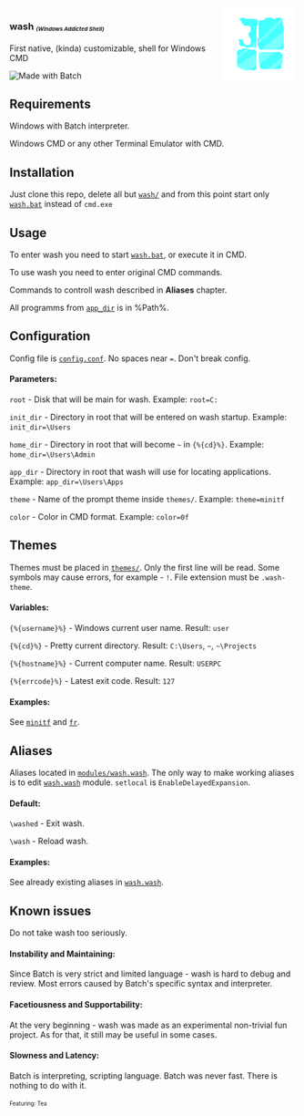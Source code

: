 <img src="./logo.png" align="right" width="128">

### wash <sub><sup><sub>_(Windows Addicted Shell)_</sub></sup></sub>

First native, (kinda) customizable, shell for Windows CMD

![Made with Batch](https://img.shields.io/badge/Made%20with-Batch-white?style=flat-square)

## Requirements

Windows with Batch interpreter.

Windows CMD or any other Terminal Emulator with CMD.

## Installation

Just clone this repo, delete all but [`wash/`](./wash/) and from this point start only [`wash.bat`](./wash/wash.bat) instead of `cmd.exe`

## Usage

To enter wash you need to start [`wash.bat`](./wash/wash.bat), or execute it in CMD.

To use wash you need to enter original CMD commands.

Commands to controll wash described in **Aliases** chapter.

All programms from [`app_dir`](./wash/config.conf) is in %Path%.

## Configuration

Config file is [`config.conf`](./wash/config.conf).
No spaces near `=`.
Don't break config.

#### Parameters:

`root` - Disk that will be main for wash. Example: `root=C:`

`init_dir` - Directory in root that will be entered on wash startup. Example: `init_dir=\Users`

`home_dir` - Directory in root that will become `~` in `{%{cd}%}`. Example: `home_dir=\Users\Admin`

`app_dir` - Directory in root that wash will use for locating applications. Example: `app_dir=\Users\Apps`

`theme` - Name of the prompt theme inside `themes/`. Example: `theme=minitf`

`color` - Color in CMD format. Example: `color=0f`

## Themes

Themes must be placed in [`themes/`](./wash/themes/).
Only the first line will be read.
Some symbols may cause errors, for example - `!`.
File extension must be `.wash-theme`.

#### Variables:

`{%{username}%}` - Windows current user name. Result: `user`

`{%{cd}%}` - Pretty current directory. Result: `C:\Users`, `~`, `~\Projects`

`{%{hostname}%}` - Current computer name. Result: `USERPC`

`{%{errcode}%}` - Latest exit code. Result: `127`

#### Examples:

See [`minitf`](./wash/themes/minitf.wash-theme) and [`fr`](./wash/themes/fr.wash-theme).

## Aliases

Aliases located in [`modules/wash.wash`](./wash/modules/wash.wash.bat).
The only way to make working aliases is to edit [`wash.wash`](./wash/modules/wash.wash.bat) module.
`setlocal` is `EnableDelayedExpansion`.

#### Default:

`\washed` - Exit wash.

`\wash` - Reload wash.

#### Examples:

See already existing aliases in [`wash.wash`](./wash/modules/wash.wash.bat).

## Known issues

Do not take wash too seriously.

#### Instability and Maintaining:

Since Batch is very strict and limited language - wash is hard to debug and review.
Most errors caused by Batch's specific syntax and interpreter.

#### Facetiousness and Supportability:

At the very beginning - wash was made as an experimental non-trivial fun project.
As for that, it still may be useful in some cases.

#### Slowness and Latency:

Batch is interpreting, scripting language.
Batch was never fast. There is nothing to do with it.

<sub><sup>Featuring: Tea</sup></sub>